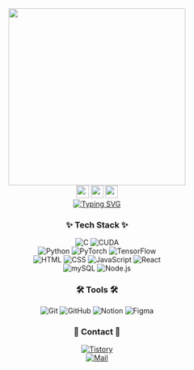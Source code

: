 <div align="center">
  <img src="https://i.pinimg.com/originals/bf/68/3f/bf683fde283aacfa777f251d592fde13.gif" width="350"/>
</div>

<div align="center">
    <div>
        <img src="https://emoji.discord.st/emojis/768b108d-274f-4f44-a634-8477b16efce7.gif" width="25">
        <img src="https://emoji.discord.st/emojis/768b108d-274f-4f44-a634-8477b16efce7.gif" width="25">
        <img src="https://emoji.discord.st/emojis/768b108d-274f-4f44-a634-8477b16efce7.gif" width="25">   
    </div>
<a href="https://git.io/typing-svg"><img src="https://readme-typing-svg.demolab.com?font=Gaegu&pause=1000&color=000000&center=true&multiline=true&random=false&width=300&height=60&lines=Hi+there%2C+I'm+JiYeong+Lee+:);Welcome+to+my+profile!" alt="Typing SVG" /></a>
</div>


<h3 align="center">✨ Tech Stack ✨</h3>
<div align="center">
    <img alt="C" src="https://img.shields.io/badge/C-ED2761?logo=c&logoColor=white">
    <img alt="CUDA" src="https://img.shields.io/badge/CUDA-76B900.svg?logo=nvidia&logoColor=white">
</div>
<div align="center">
    <img alt="Python" src="https://img.shields.io/badge/Python-14354C.svg?logo=python&logoColor=white">
    <img alt="PyTorch" src="https://img.shields.io/badge/PyTorch-EE4C2C.svg?logo=nvidia&logoColor=white">
    <img alt="TensorFlow" src="https://img.shields.io/badge/TensorFlow-FF6F00.svg?logo=nvidia&logoColor=white">
</div>
<div align="center">
    <img alt="HTML" src="https://img.shields.io/badge/HTML-E34F26.svg?logo=html5&logoColor=white">
    <img alt="CSS" src="https://img.shields.io/badge/CSS-1572B6.svg?logo=css3&logoColor=white">
    <img alt="JavaScript" src="https://img.shields.io/badge/JavaScript-F7DF1E.svg?logo=javascript&logoColor=white">
    <img alt="React" src="https://img.shields.io/badge/React-61DAFB.svg?logo=react&logoColor=white">
</div>
<div align="center">
    <img alt="mySQL" src="https://img.shields.io/badge/MySQL-4479A1.svg?logo=mysql&logoColor=white">
    <img alt="Node.js" src="https://img.shields.io/badge/Node.js-43853D.svg?logo=node.js&logoColor=white">
</div>

<h3 align="center">🛠 Tools 🛠</h3>
<div align="center">
    <img alt="Git" src="https://img.shields.io/badge/Git-F05032.svg?logo=git&logoColor=white">
    <img alt="GitHub" src="https://img.shields.io/badge/GitHub-181717.svg?logo=github&logoColor=white">
    <img alt="Notion" src="https://img.shields.io/badge/Notion-FCFCFC.svg?logo=notion&logoColor=black">
    <img alt="Figma" src="https://img.shields.io/badge/Figma-C98AFF.svg?logo=figma&logoColor=white">
</div>

<h3 align="center">💌 Contact 💌</h3>
<div align="center">
  <a href="https://colorwaltz.tistory.com">
    <img alt="Tistory" src="https://img.shields.io/badge/Tistory-FCFCFC.svg?logo=tistory&logoColor=black">
  </a>
</div>
<div align="center">
  <a href="mailto:jybyte@gmail.com">
    <img alt="Mail" src="https://img.shields.io/badge/jybyte@gmail.com-F15F5F.svg?logo=gmail&logoColor=white">
  </a>
</div>
